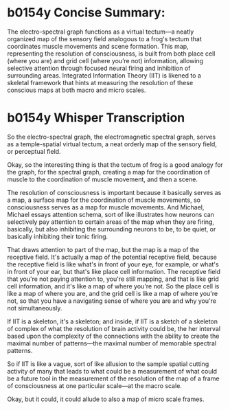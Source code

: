 
# b0154y Concise Summary:
The electro-spectral graph functions as a virtual tectum—a neatly organized map of the sensory field analogous to a frog's tectum that coordinates muscle movements and scene formation. This map, representing the resolution of consciousness, is built from both place cell (where you are) and grid cell (where you’re not) information, allowing selective attention through focused neural firing and inhibition of surrounding areas. Integrated Information Theory (IIT) is likened to a skeletal framework that hints at measuring the resolution of these conscious maps at both macro and micro scales.

# b0154y Whisper Transcription

So the electro-spectral graph, the electromagnetic spectral graph, serves as a temple-spatial virtual tectum, a neat orderly map of the sensory field, or perceptual field.

Okay, so the interesting thing is that the tectum of frog is a good analogy for the graph, for the spectral graph, creating a map for the coordination of muscle to the coordination of muscle movement, and then a scene.

The resolution of consciousness is important because it basically serves as a map, a surface map for the coordination of muscle movements, so consciousness serves as a map for muscle movements. And Michael, Michael essays attention schema, sort of like illustrates how neurons can selectively pay attention to certain areas of the map when they are firing, basically, but also inhibiting the surrounding neurons to be, to be quiet, or basically inhibiting their tonic firing.

That draws attention to part of the map, but the map is a map of the receptive field. It's actually a map of the potential receptive field, because the receptive field is like what's in front of your eye, for example, or what's in front of your ear, but that's like place cell information. The receptive field that you're not paying attention to, you're still mapping, and that is like grid cell information, and it's like a map of where you're not. So the place cell is like a map of where you are, and the grid cell is like a map of where you're not, so that you have a navigating sense of where you are and why you're not simultaneously.

If IIT is a skeleton, it's a skeleton; and inside, if IIT is a sketch of a skeleton of complex of what the resolution of brain activity could be, the her interval based upon the complexity of the connections with the ability to create the maximal number of patterns—the maximal number of memorable spectral patterns.

So if IIT is like a vague, sort of like allusion to the sample spatial cutting activity of many that leads to what could be a measurement of what could be a future tool in the measurement of the resolution of the map of a frame of consciousness at one particular scale—at the macro scale.

Okay, but it could, it could allude to also a map of micro scale frames.